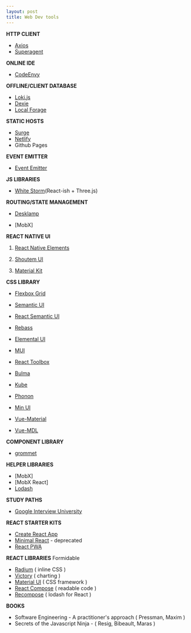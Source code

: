 ```yaml
---
layout: post
title: Web Dev tools
---
```


**HTTP CLIENT**
 - [Axios](https://github.com/mzabriskie/axios)
 - [Superagent](https://github.com/visionmedia/superagent)

**ONLINE IDE**
 - [CodeEnvy](https://codenvy.com/)

**OFFLINE/CLIENT DATABASE**
 - [Loki.js](http://lokijs.org)
 - [Dexie](http://dexie.org/)
 - [Local Forage](https://github.com/localForage/localForage)

**STATIC HOSTS**
 - [Surge](https://surge.sh/)
 - [Netlify](https://www.netlify.com/)
 - Github Pages

**EVENT EMITTER**
 - [Event Emitter](https://github.com/Zlobin/es-event-emitter)

**JS LIBRARIES**
 - [White Storm](https://whsjs.io/#/)(React-ish + Three.js)

**ROUTING/STATE MANAGEMENT**

 - [Desklamp](https://github.com/desklamp-js/desklamp)

 - [MobX]

**REACT NATIVE UI**

1. [React Native Elements](https://github.com/react-native-community/react-native-elements)

2. [Shoutem UI](https://github.com/shoutem/ui)

3. [Material Kit](https://github.com/xinthink/react-native-material-kit)

**CSS LIBRARY**

 - [Flexbox Grid](http://flexboxgrid.com/)

 - [Semantic UI](http://semantic-ui.com/)

 - [React Semantic UI](http://react.semantic-ui.com/introduction)

 - [Rebass](http://jxnblk.com/rebass/)

 - [Elemental UI](http://elemental-ui.com/home)

 - [MUI](https://www.muicss.com/)

 - [React Toolbox](http://react-toolbox.com/)

 - [Bulma](http://bulma.io)

 - [Kube](https://imperavi.com/kube/)

 - [Phonon](http://phonon.quarkdev.com/)

 - [Min UI](http://mint-ui.github.io/#!/en)

 - [Vue-Material](https://vuematerial.github.io/#/)

 - [Vue-MDL](http://posva.net/vue-mdl/#!/installation)

**COMPONENT LIBRARY**
- [grommet](https://grommet.github.io/)

**HELPER LIBRARIES**
 - [MobX]
 - [MobX React] 
 - [Lodash](https://lodash.com/)

**STUDY PATHS**
 - [Google Interview University](https://github.com/jwasham/google-interview-university)

**REACT STARTER KITS**
 - [Create React App](https://github.com/facebookincubator/create-react-app)
 - [Minimal React](https://github.com/balupton/minimal-react) - deprecated
 - [React PWA](https://github.com/jeffposnick/create-react-pwa)  

**REACT LIBRARIES**
Formidable
 - [Radium](https://formidable.com/open-source/radium/) ( inline CSS )
 - [Victory](https://formidable.com/open-source/victory/) ( charting )
 - [Material UI](http://www.material-ui.com/#/) ( CSS framework )
 - [React Compose](http://reactcompose.com/) ( readable code )
 - [Recompose](https://github.com/acdlite/recompose) ( lodash for React )

**BOOKS**
 - Software Engineering - A practitioner's approach ( Pressman, Maxim )
 - Secrets of the Javascript Ninja - ( Resig, Bibeault, Maras )

